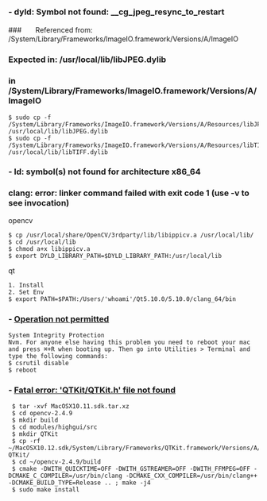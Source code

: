 ### - dyld: Symbol not found: __cg_jpeg_resync_to_restart
###　　Referenced from: /System/Library/Frameworks/ImageIO.framework/Versions/A/ImageIO
###     Expected in: /usr/local/lib/libJPEG.dylib
###     in /System/Library/Frameworks/ImageIO.framework/Versions/A/ImageIO
    
    $ sudo cp -f /System/Library/Frameworks/ImageIO.framework/Versions/A/Resources/libJPEG.dylib /usr/local/lib/libJPEG.dylib
    $ sudo cp -f /System/Library/Frameworks/ImageIO.framework/Versions/A/Resources/libTIFF.dylib /usr/local/lib/libTIFF.dylib

### - ld: symbol(s) not found for architecture x86_64 
###   clang: error: linker command failed with exit code 1 (use -v to see invocation)

   opencv
   
    $ cp /usr/local/share/OpenCV/3rdparty/lib/libippicv.a /usr/local/lib/
    $ cd /usr/local/lib
    $ chmod a+x libippicv.a
    $ export DYLD_LIBRARY_PATH=$DYLD_LIBRARY_PATH:/usr/local/lib
    
   qt
   
    1. Install
    2. Set Env
    $ export PATH=$PATH:/Users/'whoami'/Qt5.10.0/5.10.0/clang_64/bin

### - [Operation not permitted](https://stackoverflow.com/questions/32659348/operation-not-permitted-when-on-root-el-capitan-rootless-disabled)

    System Integrity Protection
    Nvm. For anyone else having this problem you need to reboot your mac and press ⌘+R when booting up. Then go into Utilities > Terminal and type the following commands:
    $ csrutil disable
    $ reboot 
    
### - [Fatal error: 'QTKit/QTKit.h' file not found](https://stackoverflow.com/questions/39590741/fatal-error-qtkit-qtkit-h-file-not-found-when-i-build-opencv-on-mac)

     $ tar -xvf MacOSX10.11.sdk.tar.xz
     $ cd opencv-2.4.9
     $ mkdir build
     $ cd modules/highgui/src
     $ mkdir QTKit
     $ cp -rf ~/MacOSX10.12.sdk/System/Library/Frameworks/QTKit.framework/Versions/A/Headers/*.* QTKit/
     $ cd ~/opencv-2.4.9/build
     $ cmake -DWITH_QUICKTIME=OFF -DWITH_GSTREAMER=OFF -DWITH_FFMPEG=OFF -DCMAKE_C_COMPILER=/usr/bin/clang -DCMAKE_CXX_COMPILER=/usr/bin/clang++ -DCMAKE_BUILD_TYPE=Release .. ; make -j4
     $ sudo make install

